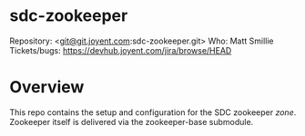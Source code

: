 <!--
    This Source Code Form is subject to the terms of the Mozilla Public
    License, v. 2.0. If a copy of the MPL was not distributed with this
    file, You can obtain one at http://mozilla.org/MPL/2.0/.
-->

<!--
    Copyright (c) 2014, Joyent, Inc.
-->

# sdc-zookeeper

Repository: <git@git.joyent.com:sdc-zookeeper.git>
Who: Matt Smillie
Tickets/bugs: <https://devhub.joyent.com/jira/browse/HEAD>

# Overview

This repo contains the setup and configuration for the SDC zookeeper *zone*.
Zookeeper itself is delivered via the zookeeper-base submodule.

